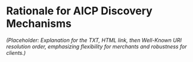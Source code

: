 # Rationale for AICP Discovery Mechanisms

*(Placeholder: Explanation for the TXT, HTML link, then Well-Known URI resolution order, emphasizing flexibility for merchants and robustness for clients.)* 